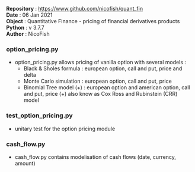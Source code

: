 **Repository** : https://www.github.com/nicofish/quant_fin  
**Date**       : 06 Jan 2021   
**Object**     : Quantitative Finance - pricing of financial derivatives products  
**Python**     : v 3.7.7  
**Author**     : NicoFish  

### option_pricing.py
- option_pricing.py allows pricing of vanilla option with several models :
  - Black & Sholes formula  : european option, call and put, price and delta
  - Monte Carlo simulation  : european option, call and put, price
  - Binomial Tree model (+) : european option and american option, call and put, price
    (+) also know as Cox Ross and Rubinstein (CRR) model

### test_option_pricing.py
- unitary test for the option pricing module

### cash_flow.py
- cash_flow.py contains modelisation of cash flows (date, currency, amount)
